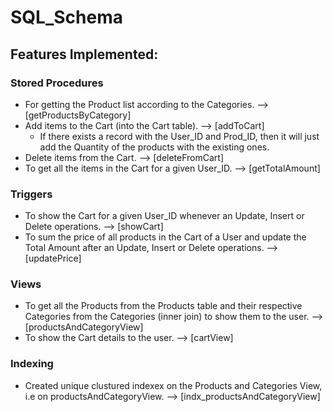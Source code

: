 # SQL_Schema
 
## Features Implemented:
### Stored Procedures
- For getting the Product list according to the Categories. --> [getProductsByCategory]
- Add items to the Cart (into the Cart table). --> [addToCart]
  - If there exists a record with the User_ID and Prod_ID, then it will just add the Quantity of the products with the existing ones.
- Delete items from the Cart. --> [deleteFromCart]
- To get all the items in the Cart for a given User_ID. --> [getTotalAmount]

### Triggers
- To show the Cart for a given User_ID whenever an Update, Insert or Delete operations. --> [showCart]
- To sum the price of all products in the Cart of a User and update the Total Amount after an Update, Insert or Delete operations. --> [updatePrice]

### Views
- To get all the Products from the Products table and their respective Categories from the Categories (inner join) to show them to the user. --> [productsAndCategoryView]
- To show the Cart details to the user. --> [cartView]

### Indexing
-  Created unique clustured indexex on the Products and Categories View, i.e on productsAndCategoryView. --> [indx_productsAndCategoryView]
